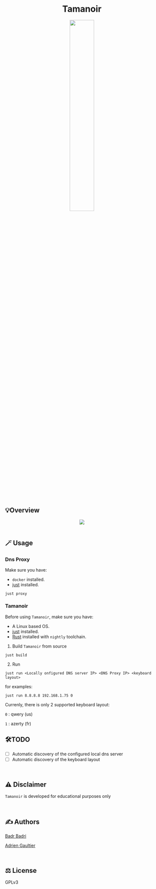 <div align="center">
  <h1> Tamanoir </h1>
  <img src="https://github.com/user-attachments/assets/47b8a0ef-6a52-4e2d-8188-e77bb9e98d79" style="width: 40%; height: 40%"</img>
</div>

## 💡Overview

<div align="center">
  <img src="https://github.com/user-attachments/assets/24f80020-9d60-4f2a-825b-ed56574dfb24" </img>
</div>

<br>

## 🪄 Usage

### Dns Proxy

Make sure you have:

- `docker` installed.
- [just](https://github.com/casey/just) installed.

```
just proxy
```

### Tamanoir

Before using `Tamanoir`, make sure you have:

- A Linux based OS.
- [just](https://github.com/casey/just) installed.
- [Rust](https://www.rust-lang.org/tools/install) installed with `nightly` toolchain.

1. Build `Tamanoir` from source

```
just build
```

2. Run

```
just run <Locally onfigured DNS server IP> <DNS Proxy IP> <keyboard layout>
```

for examples:

```
just run 8.8.8.8 192.168.1.75 0
```

Currenly, there is only 2 supported keyboard layout:

`0` : qwery (us)

`1` : azerty (fr)

## 🛠️TODO

- [ ] Automatic discovery of the configured local dns server
- [ ] Automatic discovery of the keyboard layout

<br>

## ⚠️ Disclaimer

`Tamanoir` is developed for educational purposes only

<br>

## ✍️ Authors

[Badr Badri](https://github.com/pythops)

[Adrien Gaultier](https://github.com/adgaultier)

<br>

## ⚖️ License

GPLv3
